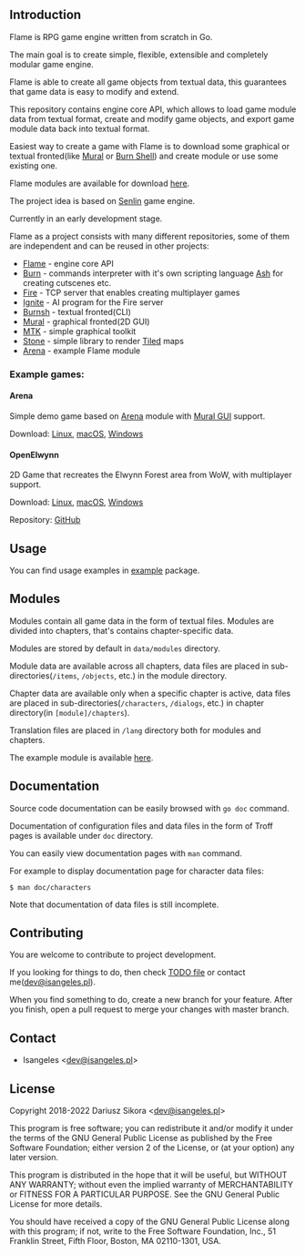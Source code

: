 ## Introduction
  Flame is RPG game engine written from scratch in Go.

  The main goal is to create simple, flexible, extensible and completely modular game engine.
  
  Flame is able to create all game objects from textual data, this guarantees that game data is easy to modify and extend.
  
  This repository contains engine core API, which allows to load game module data from textual format, create and modify game objects, and export game module data back into textual format.

  Easiest way to create a game with Flame is to download some graphical or textual fronted(like [Mural](https://github.com/isangeles/mural) or [Burn Shell](https://github.com/isangeles/burnsh)) and create module or use some existing one.

  Flame modules are available for download [here](http://flame.isangeles.pl/mods).

  The project idea is based on [Senlin](https://github.com/isangeles/senlin) game engine.

  Currently in an early development stage.

  Flame as a project consists with many different repositories, some of them are independent and can be reused in other projects:

  * [Flame](https://github.com/Isangeles/flame) - engine core API
  * [Burn](https://github.com/Isangeles/burn) - commands interpreter with it's own scripting language [Ash](https://github.com/Isangeles/burn/tree/master/ash) for creating cutscenes etc.
  * [Fire](https://github.com/Isangeles/fire) - TCP server that enables creating multiplayer games
  * [Ignite](https://github.com/Isangeles/ignite) - AI program for the Fire server
  * [Burnsh](https://github.com/Isangeles/burnsh) - textual fronted(CLI)
  * [Mural](https://github.com/Isangeles/mural) - graphical fronted(2D GUI)
  * [MTK](https://github.com/Isangeles/mtk) - simple graphical toolkit
  * [Stone](https://github.com/Isangeles/stone) - simple library to render [Tiled](https://www.mapeditor.org) maps
  * [Arena](https://github.com/Isangeles/arena) - example Flame module

  ### Example games:
  #### Arena ####

  Simple demo game based on [Arena](https://github.com/isangeles/arena) module with [Mural GUI](https://github.com/isangeles/mural) support.

  Download: [Linux](https://my.opendesktop.org/s/xmxszBXyMQCK5xB), [macOS](https://my.opendesktop.org/s/5omoYQYMHGLXkfJ), [Windows](https://my.opendesktop.org/s/gcKQmFRdTj8sBdp)
  #### OpenElwynn ####

  2D Game that recreates the Elwynn Forest area from WoW, with multiplayer support.

  Download: [Linux](https://my.opendesktop.org/s/ctjfGeFAtjBHEXa), [macOS](https://my.opendesktop.org/s/FXyfCYqndaLPCf3), [Windows](https://my.opendesktop.org/s/q52jJCZtpJdy3bb)

  Repository: [GitHub](https://github.com/Isangeles-Softworks/openelwynn)

## Usage
You can find usage examples in [example](https://github.com/Isangeles/flame/tree/master/example) package.

## Modules
Modules contain all game data in the form of textual files. Modules are divided into chapters, that's contains chapter-specific data.

Modules are stored by default in `data/modules` directory.

Module data are available across all chapters, data files are placed in sub-directories(`/items`, `/objects`, etc.) in the module directory.

Chapter data are available only when a specific chapter is active, data files are placed in sub-directories(`/characters`, `/dialogs`, etc.) in chapter directory(in `[module]/chapters`).

Translation files are placed in `/lang` directory both for modules and chapters.

The example module is available [here](https://github.com/Isangeles/arena).

## Documentation
Source code documentation can be easily browsed with `go doc` command.

Documentation of configuration files and data files in the form of Troff pages is available under `doc` directory.

You can easily view documentation pages with `man` command.

For example to display documentation page for character data files:
```
$ man doc/characters
```

Note that documentation of data files is still incomplete.

## Contributing
You are welcome to contribute to project development.

If you looking for things to do, then check [TODO file](https://github.com/Isangeles/flame/blob/master/TODO) or contact me(dev@isangeles.pl).

When you find something to do, create a new branch for your feature.
After you finish, open a pull request to merge your changes with master branch.

## Contact
* Isangeles <<dev@isangeles.pl>>

## License
Copyright 2018-2022 Dariusz Sikora <<dev@isangeles.pl>>

This program is free software; you can redistribute it and/or modify
it under the terms of the GNU General Public License as published by
the Free Software Foundation; either version 2 of the License, or
(at your option) any later version.

This program is distributed in the hope that it will be useful,
but WITHOUT ANY WARRANTY; without even the implied warranty of
MERCHANTABILITY or FITNESS FOR A PARTICULAR PURPOSE.  See the
GNU General Public License for more details.

You should have received a copy of the GNU General Public License
along with this program; if not, write to the Free Software
Foundation, Inc., 51 Franklin Street, Fifth Floor, Boston,
MA 02110-1301, USA.
